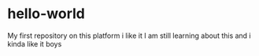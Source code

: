 # hello-world
My first repository on this platform i  like it 
I am still learning about this and i kinda like it boys

